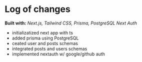 # Log of changes

**Built with:** _Next.js, Tailwind CSS, Prisma, PostgreSQL Next Auth_

- initializatized next app with ts
- added prisma using PostgreSQL
- ceated user and posts schemas
- integrated posts and users schemas
- implemented nextauth w/ google/github auth
